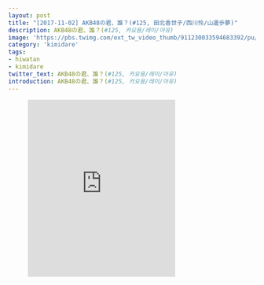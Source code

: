 ```yaml
---
layout: post
title: "[2017-11-02] AKB48の君、誰？(#125, 田北香世子/西川怜/山邊歩夢)"
description: AKB48の君、誰？(#125, 카요용/레이/아유)
image: 'https://pbs.twimg.com/ext_tw_video_thumb/911230033594683392/pu/img/mlR9vs7dysBc9Jtc.jpg'
category: 'kimidare'
tags:
- hiwatan
- kimidare
twitter_text: AKB48の君、誰？(#125, 카요용/레이/아유)
introduction: AKB48の君、誰？(#125, 카요용/레이/아유)
---
```

<figure class="video_container">
<iframe src="https://video.twimg.com/ext_tw_video/911230033594683392/pu/vid/640x360/cAwp3w1FUwcfVPTj.mp4" height="360" frameborder="0" webkitallowfullscreen mozallowfullscreen allowfullscreen></iframe>
</figure>
